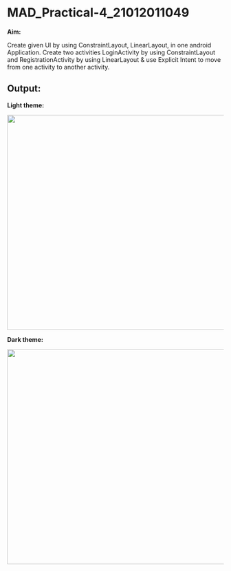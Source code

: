# MAD_Practical-4_21012011049
<b>Aim:</b>
<p>Create given UI by using ConstraintLayout, LinearLayout, in one android Application. Create two activities LoginActivity by using ConstraintLayout and RegistrationActivity by using LinearLayout & use 
  Explicit Intent to move from one activity to another activity.</p>

  <h2>Output:</h2>
  
  <b>Light theme:</b>
  
 <img src="https://github.com/mehabhatt/MAD_Practical-4_21012011049/assets/98047777/4a1fa2b0-4ab6-446e-b708-c6739f704c9a" width="800" height="500"> 
  
  
  <b>Dark theme:</b>

  <img src="https://github.com/mehabhatt/MAD_Practical-4_21012011049/assets/98047777/b6b9b6d6-6678-4603-b15a-891eeffce7eb" width="800" height="500"> 
  
